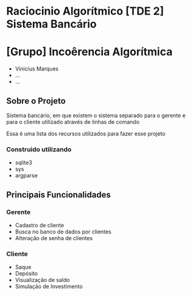 # Raciocinio Algorítmico [TDE 2] Sistema Bancário

# [Grupo] Incoêrencia Algorítmica
* Vinicius Marques
* ...
* ...

## Sobre o Projeto
Sistema bancário, em que existem o sistema separado para o gerente e para o cliente utilizado através de linhas de comando

Essa é uma lista dos recursos utilizados para fazer esse projeto
### Construido utilizando
* sqlite3
* sys
* argparse

## Principais Funcionalidades
### Gerente
* Cadastro de cliente
* Busca no banco de dados por clientes
* Alteração de senha de clientes

### Cliente
* Saque
* Depósito
* Visualização de saldo
* Simulação de Investimento
